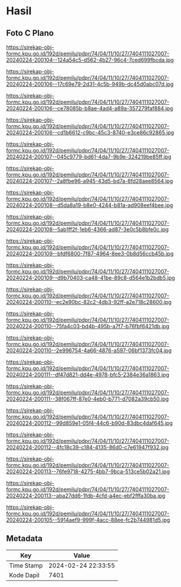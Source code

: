 # Hasil

## Foto C Plano

https://sirekap-obj-formc.kpu.go.id/192d/pemilu/pdpr/74/04/11/10/27/7404111027007-20240224-200104--124a54c5-d562-4b27-96c4-7ced699fbcda.jpg

https://sirekap-obj-formc.kpu.go.id/192d/pemilu/pdpr/74/04/11/10/27/7404111027007-20240224-200106--17c69e79-2d31-4c5b-949b-dc45d0abc07d.jpg

https://sirekap-obj-formc.kpu.go.id/192d/pemilu/pdpr/74/04/11/10/27/7404111027007-20240224-200106--ce78085b-b8ae-4ad4-a89a-357279faf884.jpg

https://sirekap-obj-formc.kpu.go.id/192d/pemilu/pdpr/74/04/11/10/27/7404111027007-20240224-200106--cd1b6612-c9bc-45c3-8740-e3ce86c92865.jpg

https://sirekap-obj-formc.kpu.go.id/192d/pemilu/pdpr/74/04/11/10/27/7404111027007-20240224-200107--045c9779-bd61-4da7-9b9e-324219be85ff.jpg

https://sirekap-obj-formc.kpu.go.id/192d/pemilu/pdpr/74/04/11/10/27/7404111027007-20240224-200107--2a8fbe96-a945-43d5-bd7a-8fd28aee8564.jpg

https://sirekap-obj-formc.kpu.go.id/192d/pemilu/pdpr/74/04/11/10/27/7404111027007-20240224-200108--d5da8a19-b8e0-4244-b81a-ad908eef4bee.jpg

https://sirekap-obj-formc.kpu.go.id/192d/pemilu/pdpr/74/04/11/10/27/7404111027007-20240224-200108--5ab1ff2f-1eb6-4366-ad87-3e0c5b8bfe0c.jpg

https://sirekap-obj-formc.kpu.go.id/192d/pemilu/pdpr/74/04/11/10/27/7404111027007-20240224-200109--bfdf6800-7f87-4964-8ee3-0b8d56ccb45b.jpg

https://sirekap-obj-formc.kpu.go.id/192d/pemilu/pdpr/74/04/11/10/27/7404111027007-20240224-200109--d9b70403-ca48-41be-89c8-d564e1b2bdb5.jpg

https://sirekap-obj-formc.kpu.go.id/192d/pemilu/pdpr/74/04/11/10/27/7404111027007-20240224-200110--ec2e90bc-82c2-4db3-92ff-a2e718c28600.jpg

https://sirekap-obj-formc.kpu.go.id/192d/pemilu/pdpr/74/04/11/10/27/7404111027007-20240224-200110--75fa4c03-bd4b-495b-a7f7-b76fbf6421db.jpg

https://sirekap-obj-formc.kpu.go.id/192d/pemilu/pdpr/74/04/11/10/27/7404111027007-20240224-200110--2e996754-4a66-4876-a597-06bf1373fc04.jpg

https://sirekap-obj-formc.kpu.go.id/192d/pemilu/pdpr/74/04/11/10/27/7404111027007-20240224-200111--df47d821-dd4e-4978-bfc5-2384e36a1863.jpg

https://sirekap-obj-formc.kpu.go.id/192d/pemilu/pdpr/74/04/11/10/27/7404111027007-20240224-200111--38f067ff-87e0-4eb0-b771-d7082a39cb50.jpg

https://sirekap-obj-formc.kpu.go.id/192d/pemilu/pdpr/74/04/11/10/27/7404111027007-20240224-200112--99d859e1-05f4-44c6-b90d-83dbc4daf645.jpg

https://sirekap-obj-formc.kpu.go.id/192d/pemilu/pdpr/74/04/11/10/27/7404111027007-20240224-200112--4fc18c39-c184-4135-86d0-c7e61947f932.jpg

https://sirekap-obj-formc.kpu.go.id/192d/pemilu/pdpr/74/04/11/10/27/7404111027007-20240224-200113--76fe9718-4275-4bb7-9bca-513ce5b02a21.jpg

https://sirekap-obj-formc.kpu.go.id/192d/pemilu/pdpr/74/04/11/10/27/7404111027007-20240224-200113--aba27dd6-1fdb-4cfd-a4ec-ebf2fffa30ba.jpg

https://sirekap-obj-formc.kpu.go.id/192d/pemilu/pdpr/74/04/11/10/27/7404111027007-20240224-200105--5914aef9-999f-4acc-88ee-fc2b744981d5.jpg


## Metadata

| Key        | Value               |
| ---------- | ------------------- |
| Time Stamp | 2024-02-24 22:33:55 |
| Kode Dapil | 7401                |



